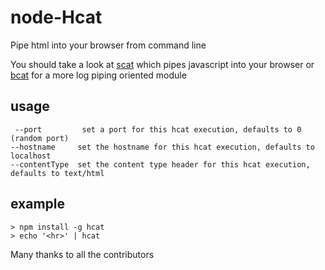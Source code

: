 # node-Hcat
Pipe html into your browser from command line

You should take a look at [scat](https://github.com/hughsk/scat) which pipes javascript into your browser or [bcat](https://github.com/kessler/node-bcat) for a more log piping oriented module

## usage
```
 --port         set a port for this hcat execution, defaults to 0 (random port)
--hostname     set the hostname for this hcat execution, defaults to localhost
--contentType  set the content type header for this hcat execution, defaults to text/html
```

## example
```
> npm install -g hcat
> echo '<hr>' | hcat
```

Many thanks to all the contributors
